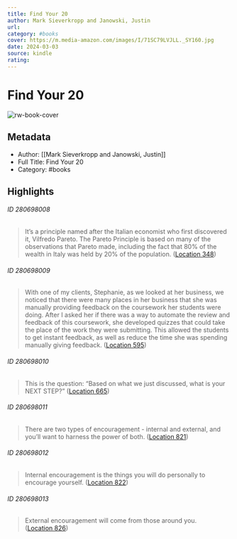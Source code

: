 ```yaml
---
title: Find Your 20
author: Mark Sieverkropp and Janowski, Justin
url: 
category: #books
cover: https://m.media-amazon.com/images/I/71SC79LVJLL._SY160.jpg
date: 2024-03-03
source: kindle
rating:
---
```

# Find Your 20

![rw-book-cover](https://m.media-amazon.com/images/I/71SC79LVJLL._SY160.jpg)

## Metadata
- Author: [[Mark Sieverkropp and Janowski, Justin]]
- Full Title: Find Your 20
- Category: #books

## Highlights
###### ID 280698008
> It’s a principle named after the Italian economist who first discovered it, Vilfredo Pareto. The Pareto Principle is based on many of the observations that Pareto made, including the fact that 80% of the wealth in Italy was held by 20% of the population. ([Location 348](https://readwise.io/to_kindle?action=open&asin=B09NYMLPM2&location=348))
    
###### ID 280698009
> With one of my clients, Stephanie, as we looked at her business, we noticed that there were many places in her business that she was manually providing feedback on the coursework her students were doing. After I asked her if there was a way to automate the review and feedback of this coursework, she developed quizzes that could take the place of the work they were submitting. This allowed the students to get instant feedback, as well as reduce the time she was spending manually giving feedback. ([Location 595](https://readwise.io/to_kindle?action=open&asin=B09NYMLPM2&location=595))
    
###### ID 280698010
> This is the question: “Based on what we just discussed, what is your NEXT STEP?” ([Location 665](https://readwise.io/to_kindle?action=open&asin=B09NYMLPM2&location=665))
    
###### ID 280698011
> There are two types of encouragement - internal and external, and you’ll want to harness the power of both. ([Location 821](https://readwise.io/to_kindle?action=open&asin=B09NYMLPM2&location=821))
    
###### ID 280698012
> Internal encouragement is the things you will do personally to encourage yourself. ([Location 822](https://readwise.io/to_kindle?action=open&asin=B09NYMLPM2&location=822))
    
###### ID 280698013
> External encouragement will come from those around you. ([Location 826](https://readwise.io/to_kindle?action=open&asin=B09NYMLPM2&location=826))
    
